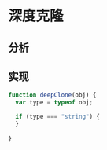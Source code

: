 # 深度克隆

## 分析

## 实现

```js
function deepClone(obj) {
  var type = typeof obj;

  if (type === "string") {
  }
  
}
```

